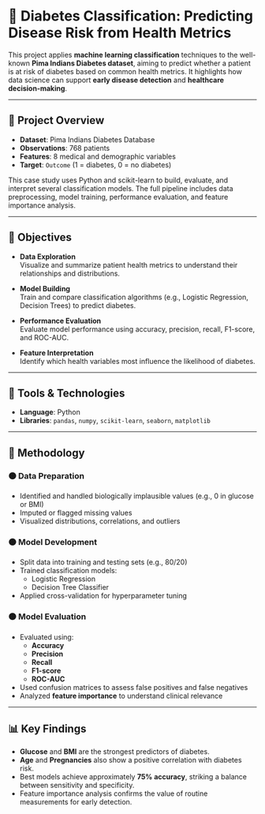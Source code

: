 # 🤖 Diabetes Classification: Predicting Disease Risk from Health Metrics

This project applies **machine learning classification** techniques to the well-known **Pima Indians Diabetes dataset**, aiming to predict whether a patient is at risk of diabetes based on common health metrics. It highlights how data science can support **early disease detection** and **healthcare decision-making**.

---

## 📌 Project Overview

- **Dataset**: Pima Indians Diabetes Database
- **Observations**: 768 patients
- **Features**: 8 medical and demographic variables
- **Target**: `Outcome` (1 = diabetes, 0 = no diabetes)

This case study uses Python and scikit-learn to build, evaluate, and interpret several classification models. The full pipeline includes data preprocessing, model training, performance evaluation, and feature importance analysis.

---

## 🎯 Objectives

- **Data Exploration**  
  Visualize and summarize patient health metrics to understand their relationships and distributions.

- **Model Building**  
  Train and compare classification algorithms (e.g., Logistic Regression, Decision Trees) to predict diabetes.

- **Performance Evaluation**  
  Evaluate model performance using accuracy, precision, recall, F1-score, and ROC-AUC.

- **Feature Interpretation**  
  Identify which health variables most influence the likelihood of diabetes.

---

## 🧰 Tools & Technologies

- **Language**: Python
- **Libraries**: `pandas`, `numpy`, `scikit-learn`, `seaborn`, `matplotlib`

---

## 🧪 Methodology

### 🟠 Data Preparation
- Identified and handled biologically implausible values (e.g., 0 in glucose or BMI)
- Imputed or flagged missing values
- Visualized distributions, correlations, and outliers

### 🟠 Model Development
- Split data into training and testing sets (e.g., 80/20)
- Trained classification models:
  - Logistic Regression
  - Decision Tree Classifier
- Applied cross-validation for hyperparameter tuning

### 🟠 Model Evaluation
- Evaluated using:
  - **Accuracy**
  - **Precision**
  - **Recall**
  - **F1-score**
  - **ROC-AUC**
- Used confusion matrices to assess false positives and false negatives
- Analyzed **feature importance** to understand clinical relevance

---

## 📊 Key Findings

- **Glucose** and **BMI** are the strongest predictors of diabetes.
- **Age** and **Pregnancies** also show a positive correlation with diabetes risk.
- Best models achieve approximately **75% accuracy**, striking a balance between sensitivity and specificity.
- Feature importance analysis confirms the value of routine measurements for early detection.
